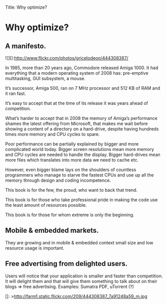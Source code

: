 Title: Why optimize?

Why optimize?
=============

A manifesto.
------------

![][]:http://www.flickr.com/photos/gricelodeon/444308387/

In 1985, more than 20 years ago, Commodore released Amiga 1000. It had
everything that a modern operating system of 2008 has: pre-emptive
multitasking, GUI subsystem, a mouse.

It’s successor, Amiga 500, ran on 7 MHz processor and 512 KB of RAM and
it ran fast.

It’s easy to accept that at the time of its release it was years ahead
of competition.

What’s harder to accept that in 2008 the memory of Amiga’s performance
shames the latest offering from Microsoft, that makes me wait before
showing a content of a directory on a hard-drive, despite having
hundreds times more memory and CPU cycles to spare.

Poor performance can be partially explained by bigger and more
complicated world today. Bigger screen resolutions mean more memory and
CPU cycles are needed to handle the display. Bigger hard-drives mean
more files which translates into more data we need to cache etc.

However, even bigger blame lays on the shoulders of countless
programmers who manage to starve the fastest CPUs and use up all the
memory through design and coding incompetence.

This book is for the few, the proud, who want to back that trend.

This book is for those who take professional pride in making the code
use the least amount of resources possible.

This book is for those for whom extreme is only the beginning.

Mobile & embedded markets.
--------------------------

They are growing and in mobile & embedded context small size and low
resource usage is important.

Free advertising from delighted users.
--------------------------------------

Users will notice that your application is smaller and faster than
competition. It will delight them and that will give them something to
talk about on their blogs =\> free advertising. Examples: Sumatra PDF,
uTorrent (?)

  []: >http://farm1.static.flickr.com/209/444308387_7a91248a59_m.jpg

